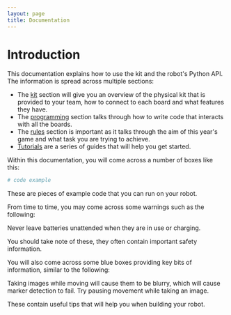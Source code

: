 ```yaml
---
layout: page
title: Documentation
---
```


Introduction
============

This documentation explains how to use the kit and the robot's Python API.
The information is spread across multiple sections:

- The [kit](/docs/kit/) section will give you an overview of the physical kit that is provided to your team, how to connect to each board and what features they have.
- The [programming](/docs/programming/) section talks through how to write code that interacts with all the boards.
- The [rules](/docs/rules/) section is important as it talks through the aim of this year's game and what task you are trying to achieve.
- [Tutorials](/docs/tutorials/) are a series of guides that will help you get started.

Within this documentation, you will come across a number of boxes like this:

~~~~~ python
# code example
~~~~~

These are pieces of example code that you can run on your robot.

From time to time, you may come across some warnings such as the following:

<div class="warning">Never leave batteries unattended when they are in use or charging.</div>

You should take note of these, they often contain important safety information.

You will also come across some blue boxes providing key bits of information, similar to the following:

<div class="info">
Taking images while moving will cause them to be blurry, which will cause marker detection to fail.
Try pausing movement while taking an image.
</div>

These contain useful tips that will help you when building your robot.

